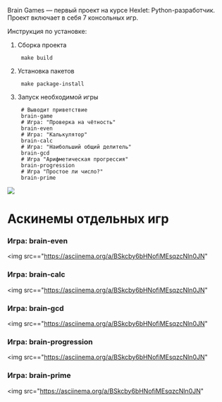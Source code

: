 Brain Games — первый проект на курсе Hexlet: Python-разработчик. Проект 
включает в себя 7 консольных игр.

Инструкция по установке:

1. Cборка проекта

        make build

2. Установка пакетов

        make package-install

3. Запуск необходимой игры

        # Выводит приветствие
        brain-game
        # Игра: "Проверка на чётность" 
        brain-even
        # Игра: "Калькулятор"
        brain-calc
        # Игра: "Наибольший общий делитель"
        brain-gcd
        # Игра "Арифметическая прогрессия"
        brain-progression
        # Игра "Простое ли число?"
        brain-prime


<a 
href="https://codeclimate.com/github/megiazavr/python-project-49/maintainability"><img 
src="https://api.codeclimate.com/v1/badges/ec03d61f635777397939/maintainability" 
/></a>


# Аскинемы отдельных игр

### Игра: brain-even
<asciinema-player 
src="https://asciinema.org/a/z1JVwvScDrGMktPUs5syqo7Yo"><img 
src=="https://asciinema.org/a/BSkcby6bHNofiMEsqzcNln0JN"

### Игра: brain-calc
<asciinema-player 
src="https://asciinema.org/a/3STUm6BwDsl7AiGo5t9jZefWL"><img 
src=="https://asciinema.org/a/BSkcby6bHNofiMEsqzcNln0JN"

### Игра: brain-gcd
<asciinema-player 
src="https://asciinema.org/a/BEVT0x9oBZYHJtHqmhFi8v8P6"><img 
src=="https://asciinema.org/a/BSkcby6bHNofiMEsqzcNln0JN"

### Игра: brain-progression
<asciinema-player 
src="https://asciinema.org/a/NH1vk3i0N85iA4KiJRD3Zn2i2"><img 
src=="https://asciinema.org/a/BSkcby6bHNofiMEsqzcNln0JN"

### Игра: brain-prime
<asciinema-player 
src="https://asciinema.org/a/BSkcby6bHNofiMEsqzcNln0JN"><img 
src="https://asciinema.org/a/BSkcby6bHNofiMEsqzcNln0JN"
